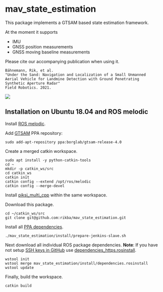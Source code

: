 # mav_state_estimation
This package implements a GTSAM based state estimation framework.

At the moment it supports
- IMU
- GNSS position measurements
- GNSS moving baseline measurements

Please cite our accompanying publication when using it.
```
Bähnemann, Rik, et al.
"Under the Sand: Navigation and Localization of a Small Unmanned Aerial Vehicle for Landmine Detection with Ground Penetrating Synthetic Aperture Radar"
Field Robotics. 2021.
```
![](https://user-images.githubusercontent.com/11293852/104023073-6af65a80-51c1-11eb-8a77-a9cfd53860fd.png)

## Installation on Ubuntu 18.04 and ROS melodic
Install [ROS melodic](http://wiki.ros.org/melodic/Installation/Ubuntu).

Add [GTSAM](https://gtsam.org/get_started/) PPA repository:
```
sudo add-apt-repository ppa:borglab/gtsam-release-4.0
```

Create a merged catkin workspace.
```
sudo apt install -y python-catkin-tools
cd ~
mkdir -p catkin_ws/src
cd catkin_ws
catkin init
catkin config --extend /opt/ros/melodic
catkin config --merge-devel
```

Install [piksi_multi_cpp](https://github.com/ethz-asl/ethz_piksi_ros/tree/master/piksi_multi_cpp) within the same workspace.

Download this package.
```
cd ~/catkin_ws/src
git clone git@github.com:rikba/mav_state_estimation.git
```

Install all [PPA dependencies](install/prepare-jenkins-slave.sh).
```
./mav_state_estimation/install/prepare-jenkins-slave.sh
```

Next download all individual ROS package dependencies.
**Note**: If you have not setup [SSH keys in GitHub](https://help.github.com/en/enterprise/2.16/user/articles/generating-a-new-ssh-key-and-adding-it-to-the-ssh-agent) use [dependencies_https.rosinstall](install/dependencies_https.rosinstall).
```
wstool init
wstool merge mav_state_estimation/install/dependencies.rosinstall
wstool update
```

Finally, build the workspace.
```
catkin build
```
